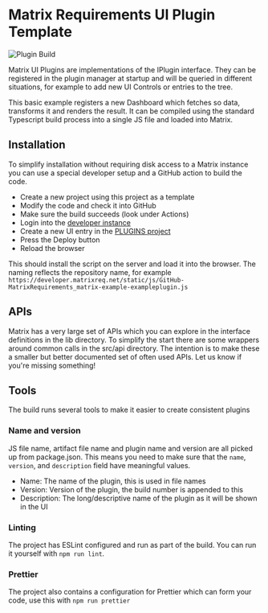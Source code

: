 # Matrix Requirements UI Plugin Template

![Plugin Build](https://github.com/MatrixRequirements/matrix-example/actions/workflows/main.yml/badge.svg)

Matrix UI Plugins are implementations of the IPlugin interface.
They can be registered in the plugin manager at startup and will be queried
in different situations, for example to add new UI Controls or entries to 
the tree.

This basic example registers a new Dashboard which fetches so data, 
transforms it and renders the result. It can be compiled using the standard
Typescript build process into a single JS file and loaded into Matrix.

## Installation
To simplify installation without requiring disk access to a Matrix instance
you can use a special developer setup and a GitHub action to build the code.

* Create a new project using this project as a template
* Modify the code and check it into GitHub
* Make sure the build succeeds (look under Actions)
* Login into the [developer instance](https://developer.matrixreq.net)
* Create a new UI entry in the 
  [PLUGINS project](https://developer.matrixreq.net/PLUGINS/F-UI-2)
* Press the Deploy button
* Reload the browser

This should install the script on the server and load it into the browser. The
naming reflects the repository name, for example `https://developer.matrixreq.net/static/js/GitHub-MatrixRequirements_matrix-example-exampleplugin.js`

## APIs
Matrix has a very large set of APIs which you can explore in the interface definitions
in the lib directory. To simplify the start there are some wrappers around common 
calls in the src/api directory. The intention is to make these a smaller but better
documented set of often used APIs. Let us know if you're missing something!

## Tools
The build runs several tools to make it easier to create consistent plugins

### Name and version
JS file name, artifact file name and plugin name and version are all picked up from package.json. This means you need to
make sure that the `name`, `version`, and `description` field have meaningful values. 

* Name: The name of the plugin, this is used in file names
* Version: Version of the plugin, the build number is appended to this
* Description: The long/descriptive name of the plugin as it will be shown in the UI

### Linting
The project has ESLint configured and run as part of the build. You can run it yourself with `npm run lint`.

### Prettier
The project also contains a configuration for Prettier which can form your code, use this with `npm run prettier`
